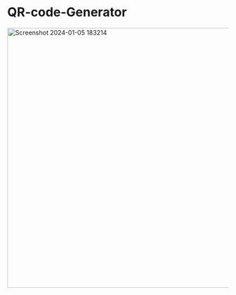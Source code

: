 # QR-code-Generator


<img width="592" alt="Screenshot 2024-01-05 183214" src="https://github.com/shutupsuhani/QR-code-Generator/assets/151936391/9c9a8ff6-9f64-4090-a3de-634e094b67db">
